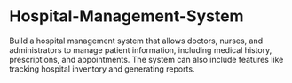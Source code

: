 # Hospital-Management-System
Build a hospital management system that allows doctors, nurses, and administrators to manage patient information, including medical history, prescriptions, and appointments. The system can also include features like tracking hospital inventory and generating reports.

